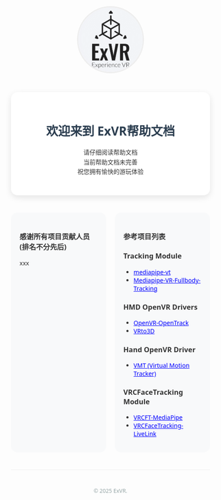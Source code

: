 <div style="max-width: 900px; margin: 50px auto; padding: 20px; font-family: 'Segoe UI', Tahoma, Geneva, Verdana, sans-serif; color: #333;">

<div style="text-align: center; margin: 40px 0">
    <img src="res/images/logo.png" alt="Logo" style="width: 150px; height: 150px; border-radius: 50%; object-fit: contain; border: 3px solid #eee">
</div>

<!--
<div style="text-align: center; margin: 30px 0">
    <a href="https://exvr-doc.github.io/#/zh-cn/guide" style="margin: 0 15px; text-decoration: none; color: #2c3e50; font-weight: 1500">快速入门</a>
    <a href="https://exvr-doc.github.io/#/zh-cn/extra" style="margin: 0 15px; text-decoration: none; color: #2c3e50; font-weight: 1500">扩展功能</a>
    <a href="https://exvr-doc.github.io/#/zh-cn/problems_list" style="margin: 0 15px; text-decoration: none; color: #2c3e50; font-weight: 1500">常见问题</a>
</div>
-->

<!-- 简介卡片 -->
<div style="background: #ffffff; padding: 30px; border-radius: 15px; box-shadow: 0 5px 15px rgba(0,0,0,0.1); margin: 30px 0">
    <h1 style="color: #2c3e50; text-align: center; margin-bottom: 20px">欢迎来到 ExVR帮助文档</h1>
    <p style="line-height: 1.6; text-align: center">
        请仔细阅读帮助文档<br>
        当前帮助文档未完善<br>
        祝您拥有愉快的游玩体验
    </p>
</div>


<div style="display: grid; grid-template-columns: repeat(2, 1fr); gap: 20px; margin: 40px 0">
    <div style="padding: 20px; background: #f8f9fa; border-radius: 15px">
        <h3>感谢所有项目贡献人员(排名不分先后)</h3>
        <p>xxx</p>
    </div>
    <div style="padding: 20px; background: #f8f9fa; border-radius: 15px">
        <h3>参考项目列表</h3>
        <h3>Tracking Module</h3>
        <ul>
            <li><a href="https://github.com/nuekaze/mediapipe-vt" style="color: #0000ff">mediapipe-vt</a></li>
            <li><a href="https://github.com/ju1ce/Mediapipe-VR-Fullbody-Tracking/" style="color: #0000ff">Mediapipe-VR-Fullbody-Tracking</a></li>
        </ul>
        <h3>HMD OpenVR Drivers</h3>
        <ul>
            <li><a href="https://github.com/r57zone/OpenVR-OpenTrack" style="color: #0000ff">OpenVR-OpenTrack</a></li>
            <li><a href="https://github.com/oneup03/VRto3D" style="color: #0000ff">VRto3D</a></li>
        </ul>
        <h3>Hand OpenVR Driver</h3>
        <ul>
            <li><a href="https://github.com/gpsnmeajp/VirtualMotionTracker/" style="color: #0000ff">VMT (Virtual Motion Tracker)</a></li>
        </ul>
        <h3>VRCFaceTracking Module</h3>
        <ul>
            <li><a href="https://github.com/Codel1417/VRCFT-MediaPipe" style="color: #0000ff">VRCFT-MediaPipe</a></li>
            <li><a href="https://github.com/kusomaigo/VRCFaceTracking-LiveLink/" style="color: #0000ff">VRCFaceTracking-LiveLink</a></li>
        </ul>
    </div>
</div>


<hr style="border: 0; height: 1px; background: #eee; margin: 40px 0">
<div style="text-align: center; color: #95a5a6; font-size: 0.9em">
    © 2025 ExVR.
</div>

</div>
